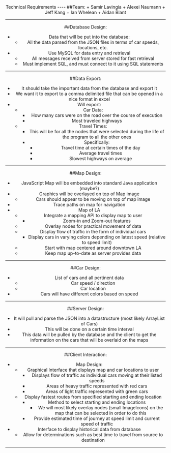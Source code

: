  <center><color = red>Technical Requirements
----
##Team:
+ Samir Lavingia
+ Alexei Naumann
+ Jeff Kang
+ Ian Whelean
+ Aidan Blant

----
##Database Design:
+ Data that will be put into the database:
	+ All the data parsed from the JSON files in terms of car speeds, locations, etc.
+ Use MySQL for data entry and retrieval
	+ All messages received from server stored for fast retrieval
	+ Must implement SQL, and must connect to it using SQL statements

----
##Data Export:
+ It should take the important data from the database and export it
+ We want it to export to a comma delimited file that can be opened in a nice format in excel
+ Will export: 
	+ Car Data:
		+ How many cars were on the road over the course of execution
		+ Most traveled highways
	+ Travel Times:
		+ This will be for all the nodes that were selected during the life of the program to all the other ones
		+ Specifically:
			+ Travel time at certain times of the day
		  	+ Average travel times
  			+ Slowest highways on average

----

##Map Design:
+ JavaScript Map will be embedded into standard Java application (maybe?)
+ Graphics will be overlayed on top of Map image
	+ Cars should appear to be moving on top of map image
+ Trace paths on map for navigation
+ Map of LA
	+ Integrate a mapping API to display map to user
		+ Zoom-in and Zoom-out features
	+ Overlay nodes for practical movement of data
	+ Display flow of traffic in the form of individual cars
		+ Display cars in varying colors depending on latest speed (relative to speed limit)
	+ Start with map centered around downtown LA
	+ Keep map up-to-date as server provides data 
----

##Car Design:
+ List of cars and all pertinent data
	+ Car speed / direction
	+ Car location
+ Cars will have different colors based on speed

----

##Server Design:
+ It will pull and parse the JSON into a datastructure (most likely ArrayList of Cars)
+ This will be done on a certain time interval
+ This data will be pulled by the database and the client to get the information on the cars that will be overlaid on the maps

----

##Client Interaction:
+ Map Design:
	+ Graphical Interface that displays map and car locations to user
		+ Displays flow of traffic as individual cars moving at their listed speeds
		+ Areas of heavy traffic represented with red cars
		+ Areas of light traffic represented with green cars
	+ Display fastest routes from specified starting and ending location
		+ Method to select starting and ending locations
			+ We will most likely overlay nodes (small ImageIcons) on the map that can be selected in order to do this
		+ Provide estimated time of journey at speed limit and current speed of traffic
+ Interface to display historical data from database
	+ Allow for determinations such as best time to travel from source to destination 

----
